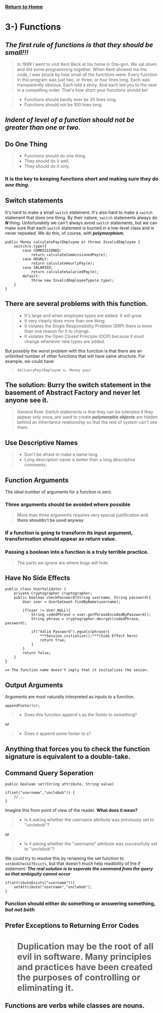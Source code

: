 ### [Return to Home](README.md)

# 3-) Functions

## ***The first rule of functions is that they should be small!!!***

> In 1999 I went to visit Kent Beck at his home in Ore-gon. We sat down and did some programming together. When Kent showed me the code, I was struck by how small all the functions were. Every function in this program was just two, or three, or four lines long. Each was transparently obvious. Each told a story. And each led you to the next in a compelling order. That's how short your functions should be!

>- Functions should hardly ever be 20 lines long.
>- Functions should not be 100 lines long.

## *Indent of level of a function should not be greater than one or two.*

## Do One Thing

>- Functions should do one thing. 
>- They should do it well. 
>- They should do it only.

### It is the key to keeping functions short and making sure they do ***one thing***.

## Switch statements

It's hard to make a small ``switch`` statement. It's also hard to make a ``switch`` statement that does one thing. By their nature, ``switch`` statements always do ***N*** thing. Unfortunately we can't always avoid ``switch`` statements, but we can make sure that each ``switch`` statement is burried in a low-level class and is never repeated. We do this, of course, with ***polymorphism.***

```
public Money calculatePay(Employee e) throws InvalidEmployee {
    switch(e.type){
        case COMMISSIONED:
            return calculateCommissionedPay(e);
        case HOURLY:
            return calculateHourlyPay(e);
        case SALARIED:
            return calculateSalariedPay(e);
        default:
            throw new InvalidEmployeeType(e.type);
    }
}

```
## There are several problems with this function. 
>- It's large and when employee types are added. It will grow.
>- It very clearly does more than one thing.
>- It violates the Single Responsibility Problem (SRP) there is more than one reason for it to change.
>- It violates the Open Closed Principle (OCP) because it must change whenever new types are added.

But possibly the worst problem with this function is that there are an unlimited number of other functions that will have same structure. For example, we could have:

> ``deliveryPay(Employee e, Money pay)``

## **The solution**:  Burry the switch statement in the basement of **Abstract Factory** and never let anyone see it.

> General Rule: Switch statements is that they can be tolerated if they appear only once, are used to create ***polymorphic objects*** are hidden behind an inheritance relationship so that the rest of system can't see them.

## Use Descriptive Names

>- Don't be afraid to make a name long. 
>- Long description name is better than a long descriptive comments.

## Function Arguments

The ideal number of arguments for a function is zero. 

### **Three arguments should be avoided where possible**

> More than three arguments requires very special justification and **there shouldn't be used anyway**

### If a function is going to transform its input argument, transformation should appear as return value.

### Passing a boolean into a function is a truly terrible practice.

> The parts we ignore are where bugs will hide.

## Have No Side Effects

```
public class UserValidator {
    private Cryptographer cryptographer;
    public boolean checkPassword(String username, String password){
        User user = UserGatewat.findByName(username);

        if(user != User.NULL){
            String codedPhrase = user.getPhraseEncodedByPassword();
            String phrase = cryptographer.decrypt(codedPhrase, password);
            
            if("Valid Password").equals(phrase){
                ***Session.initialize();***(Side Effect here)
                return true;
            }
        }
        return false;
    }
}

=> The function name doesn't imply that it initializes the sesion.

```

## Output Arguments

Arguments are most naturally interpreted as inputs to a function. 

``appendFooter(s);``

>- Does this function append s as the footer to something?

or

>- Does it append some footer to s?

## Anything that forces you to check the function signature is equivalent to a double-take.

## Command Query Seperation 

``public boolean set(String attribute, String value)``

```
if(set("username","unclebob")) {
    //...
}
```
Imagine this from point of view of the reader. **What does it mean?**

>- Is it asking whether the username attribute was previously set to "unclebob"?

or

>* Is it asking whether the "username" attribute was successfully set to "unclebob"?

We could try to resolve this by renaming the set function to ``setAndCheckIfExists``, but that doesn't much help readibility of the if statement.
***The real solution is to seperate the command from the query so that ambiguity cannot occur***

```
if(attributeExists("username")){
    setAttribute("username","unclebob");
}
```

### Function should either do something or answering something, ***but not both***

## Prefer Exceptions to Returning Error Codes

> # Duplication may be the root of all evil in software. Many principles and practices have been created the purposes of controlling or eliminating it.


## Functions are verbs while classes are nouns.